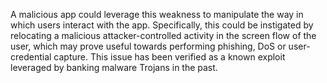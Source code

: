   
A malicious app could leverage this weakness to manipulate the way in which users interact with
the app. Specifically, this could be instigated by relocating a malicious attacker-controlled
activity in the screen flow of the user, which may prove useful towards performing phishing, DoS
or user-credential capture. This issue has been verified as a known exploit leveraged by banking
malware Trojans in the past.
  